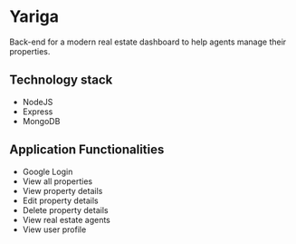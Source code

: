 # Yariga

Back-end for a modern real estate dashboard to help agents manage their properties.

## Technology stack

- NodeJS
- Express
- MongoDB

## Application Functionalities

- Google Login
- View all properties
- View property details
- Edit property details
- Delete property details
- View real estate agents
- View user profile
